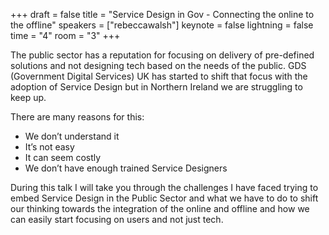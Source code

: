 +++
draft = false
title = "Service Design in Gov - Connecting the online to the offline"
speakers = ["rebeccawalsh"]
keynote = false
lightning = false
time = "4"
room = "3"
+++

The public sector has a reputation for focusing on delivery of pre-defined solutions and not designing tech based on the needs of the public. GDS (Government Digital Services) UK has started to shift that focus with the adoption of Service Design but in Northern Ireland we are struggling to keep up.

There are many reasons for this:

- We don’t understand it
- It’s not easy
- It can seem costly
- We don’t have enough trained Service Designers

During this talk I will take you through the challenges I have faced trying to embed Service Design in the Public Sector and what we have to do to shift our thinking towards the integration of the online and offline and how we can easily start focusing on users and not just tech.
